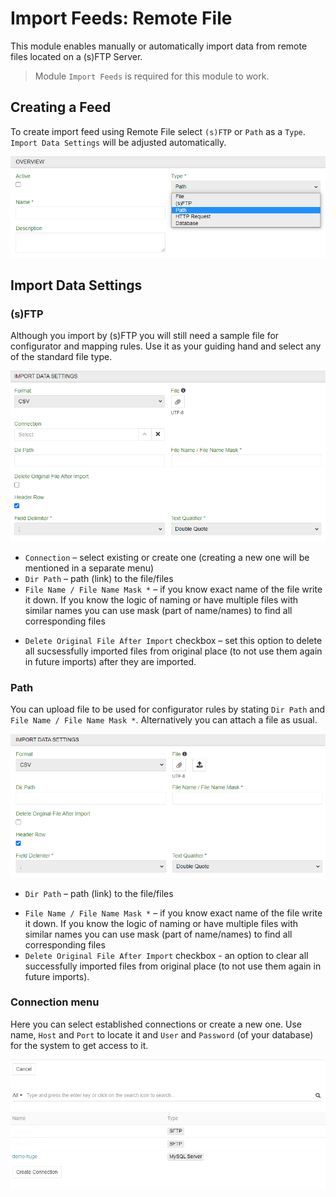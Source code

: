 # Import Feeds: Remote File

This module enables manually or automatically import data from remote files located on a (s)FTP Server.

> Module `Import Feeds` is required for this module to work.

## Creating a Feed

To create import feed using Remote File select `(s)FTP` or `Path` as a `Type`. `Import Data Settings` will be adjusted automatically. 

![Selecting Remote File](_assets/import-feeds-remote-file/import-feeds-remote-file-create.png)

## Import Data Settings

### (s)FTP

Although you import by (s)FTP you will still need a sample file for configurator and mapping rules. Use it as your guiding hand and select any of the standard file type.

![IMPORT DATA SETTINGS tab with path option](_assets/import-feeds-remote-file/import-feeds-remote-file-sftp.png)

- `Connection` – select existing or create one (creating a new one will be mentioned in a separate menu)
- `Dir Path` – path (link) to the file/files
- `File Name / File Name Mask *` – if you know exact name of the file write it down. If you know the logic of naming or have multiple files with similar names you can use mask (part of name/names) to find all corresponding files
<!-- тут треба обовязково вказити приклад як писати маску -->
<!-- що буде якщо по масці буде знайдено більше чим один файл? -->

- `Delete Original File After Import` checkbox – set this option to delete all sucsessfully imported files from original place (to not use them again in future imports) after they are imported.

### Path

You can upload file to be used for configurator rules by stating `Dir Path` and `File Name / File Name Mask *`. Alternatively you can attach a file as usual.
<!-- для чого іконка стрілочки? --> 

![IMPORT DATA SETTINGS tab with path option](_assets/import-feeds-remote-file/import-feeds-remote-file-path.png)

- `Dir Path` – path (link) to the file/files
<!-- має починатись з чого? абсолютний чи відосний шлях? -->
- `File Name / File Name Mask *` – if you know exact name of the file write it down. If you know the logic of naming or have multiple files with similar names you can use mask (part of name/names) to find all corresponding files
- `Delete Original File After Import` checkbox - an option to clear all successfully imported files from original place (to not use them again in future imports).

<!-- цих 3 пункти уже було описано вище, навіщо ще раз? -->

### Connection menu

Here you can select established connections or create a new one. Use name, `Host` and `Port` to locate it and  `User` and `Password` (of your database) for the system to get access to it.

![create](_assets/import-feeds-database/import-feeds-database-connection.png)
<!-- цей урл побитий, треба його перевірити -->
